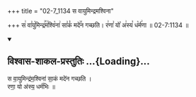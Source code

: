 +++
title = "02-7_1134 स वायुमिन्द्रमश्विना"

+++
स꣢ वा꣣यु꣡मिन्द्र꣢꣯म꣣श्वि꣡ना꣢ सा꣣कं꣡ मदे꣢꣯न गच्छति। र꣢णा꣣ यो꣡ अ꣢स्य꣣ ध꣡र्म꣢णा ॥ 02-7:1134 ॥

<div class="js_include" newlevelforh1="2" title="विश्वास-शाकल-प्रस्तुतिः" unfilled url="/vedAH_Rk/shAkalam/saMhitA/vishvAsa-prastutiH/09/007/07_sa_vAyumindramashvinA.md">
<details open><summary><h2>विश्वास-शाकल-प्रस्तुतिः ...{Loading}...</h2></summary>


स वा॒युमिन्द्र॑म॒श्विना॑ सा॒कं मदे॑न गच्छति ।  
रणा॒ यो अ॑स्य॒ धर्म॑भिः ॥

</details>
</div>